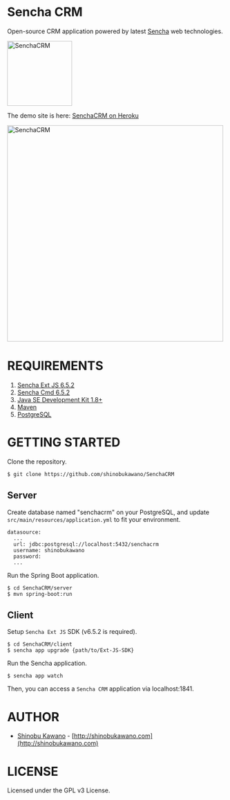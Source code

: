 # Sencha CRM

Open-source CRM application powered by latest [Sencha](https://www.sencha.com/) web technologies.

<img src="hero.gif" alt="SenchaCRM" width="150"/>

The demo site is here: [SenchaCRM on Heroku](https://senchacrm-demo.herokuapp.com)

<img src="http://senchacrm.com/images/hero.png" alt="SenchaCRM" width="500"/>

# REQUIREMENTS

1. [Sencha Ext JS 6.5.2](https://www.sencha.com/products/extjs/evaluate/)
2. [Sencha Cmd 6.5.2](https://www.sencha.com/products/extjs/cmd-download/)
3. [Java SE Development Kit 1.8+](http://www.oracle.com/technetwork/java/javase/downloads/index.html)
4. [Maven](https://maven.apache.org/download.cgi)
5. [PostgreSQL](http://www.postgresql.org/download/)

# GETTING STARTED

Clone the repository.

    $ git clone https://github.com/shinobukawano/SenchaCRM

## Server

Create database named "senchacrm" on your PostgreSQL, and update `src/main/resources/application.yml` to fit your environment.

    datasource:
      ...
      url: jdbc:postgresql://localhost:5432/senchacrm
      username: shinobukawano
      password:
      ...

Run the Spring Boot application.

    $ cd SenchaCRM/server
    $ mvn spring-boot:run

## Client

Setup `Sencha Ext JS` SDK (v6.5.2 is required).

    $ cd SenchaCRM/client
    $ sencha app upgrade {path/to/Ext-JS-SDK}

Run the Sencha application.

    $ sencha app watch

Then, you can access a `Sencha CRM` application via localhost:1841.

# AUTHOR

* [Shinobu Kawano](https://github.com/shinobukawano) - [http://shinobukawano.com](http://shinobukawano.com)

# LICENSE

Licensed under the GPL v3 License.

